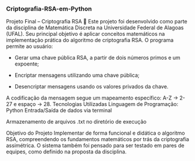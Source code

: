 ### Criptografia-RSA-em-Python
Projeto Final – Criptografia RSA 🔐
Este projeto foi desenvolvido como parte da disciplina de Matemática Discreta na Universidade Federal de Alagoas (UFAL). Seu principal objetivo é aplicar conceitos matemáticos na implementação prática do algoritmo de criptografia RSA.
O programa permite ao usuário:

- Gerar uma chave pública RSA, a partir de dois números primos e um expoente;

- Encriptar mensagens utilizando uma chave pública;

- Desencriptar mensagens usando os valores privados da chave.

A codificação da mensagem segue um mapeamento específico:
A-Z → 2-27 e espaço → 28.
 Tecnologias Utilizadas
Linguagem de Programação: Python
Entrada/Saída de dados via terminal

Armazenamento de arquivos .txt no diretório de execução

Objetivo do Projeto
Implementar de forma funcional e didática o algoritmo RSA, compreendendo os fundamentos matemáticos por trás da criptografia assimétrica. O sistema também foi pensado para ser testado em pares de equipes, como definido na proposta da disciplina.
